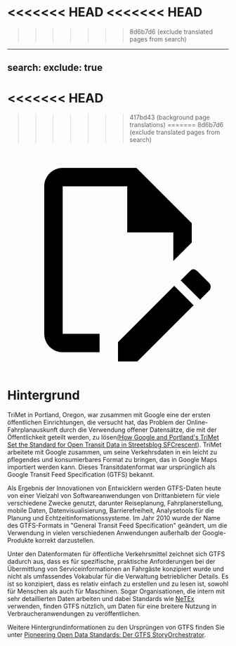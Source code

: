 <<<<<<< HEAD
<<<<<<< HEAD
=======
>>>>>>> 8d6b7d6 (exclude translated pages from search)
---
search:
  exclude: true
---
<<<<<<< HEAD
=======
>>>>>>> 417bd43 (background page translations)
=======
>>>>>>> 8d6b7d6 (exclude translated pages from search)
<a class="pencil-link" href="https://github.com/MobilityData/gtfs.org/edit/main/docs/background.md" title="Edit this page" target="_blank">
    <svg class="pencil" xmlns="http://www.w3.org/2000/svg" viewBox="0 0 24 24"><path d="M10 20H6V4h7v5h5v3.1l2-2V8l-6-6H6c-1.1 0-2 .9-2 2v16c0 1.1.9 2 2 2h4v-2m10.2-7c.1 0 .3.1.4.2l1.3 1.3c.2.2.2.6 0 .8l-1 1-2.1-2.1 1-1c.1-.1.2-.2.4-.2m0 3.9L14.1 23H12v-2.1l6.1-6.1 2.1 2.1Z"/></svg>
  </a>

# Hintergrund

TriMet in Portland, Oregon, war zusammen mit Google eine der ersten öffentlichen Einrichtungen, die versucht hat, das Problem der Online-Fahrplanauskunft durch die Verwendung offener Datensätze, die mit der Öffentlichkeit geteilt werden, zu lösen[(How Google and Portland's TriMet Set the Standard for Open Transit Data in Streetsblog SFCrescent](https://sf.streetsblog.org/2010/01/05/how-google-and-portlands-trimet-set-the-standard-for-open-transit-data/)). TriMet arbeitete mit Google zusammen, um seine Verkehrsdaten in ein leicht zu pflegendes und konsumierbares Format zu bringen, das in Google Maps importiert werden kann. Dieses Transitdatenformat war ursprünglich als Google Transit Feed Specification (GTFS) bekannt.

Als Ergebnis der Innovationen von Entwicklern werden GTFS-Daten heute von einer Vielzahl von Softwareanwendungen von Drittanbietern für viele verschiedene Zwecke genutzt, darunter Reiseplanung, Fahrplanerstellung, mobile Daten, Datenvisualisierung, Barrierefreiheit, Analysetools für die Planung und Echtzeitinformationssysteme. Im Jahr 2010 wurde der Name des GTFS-Formats in "General Transit Feed Specification" geändert, um die Verwendung in vielen verschiedenen Anwendungen außerhalb der Google-Produkte korrekt darzustellen.

Unter den Datenformaten für öffentliche Verkehrsmittel zeichnet sich GTFS dadurch aus, dass es für spezifische, praktische Anforderungen bei der Übermittlung von Serviceinformationen an Fahrgäste konzipiert wurde und nicht als umfassendes Vokabular für die Verwaltung betrieblicher Details. Es ist so konzipiert, dass es relativ einfach zu erstellen und zu lesen ist, sowohl für Menschen als auch für Maschinen. Sogar Organisationen, die intern mit sehr detaillierten Daten arbeiten und dabei Standards wie [NeTEx](https://netex-cen.eu/) verwenden, finden GTFS nützlich, um Daten für eine breitere Nutzung in Verbraucheranwendungen zu veröffentlichen.

Weitere Hintergrundinformationen zu den Ursprüngen von GTFS finden Sie unter [Pioneering Open Data Standards: Der GTFS StoryOrchestrator](https://beyondtransparency.org/chapters/part-2/pioneering-open-data-standards-the-gtfs-story/).
